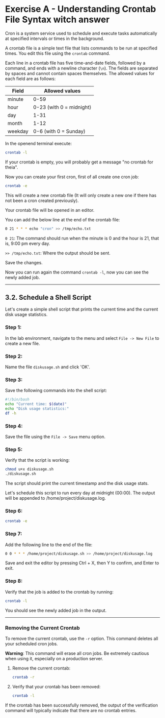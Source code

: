 # Exercise A - Understanding Crontab File Syntax witch answer

Cron is a system service used to schedule and execute tasks automatically at specified intervals or times in the background.

A crontab file is a simple text file that lists commands to be run at specified times. You edit this file using the `crontab` command.

Each line in a crontab file has five time-and-date fields, followed by a command, and ends with a newline character (`\n`). The fields are separated by spaces and cannot contain spaces themselves. The allowed values for each field are as follows:

| Field   | Allowed values           |
|---------|---------------------------|
| minute  | 0-59                      |
| hour    | 0-23 (with 0 = midnight)  |
| day     | 1-31                      |
| month   | 1-12                      |
| weekday | 0-6 (with 0 = Sunday)     |

In the openend terminal execute:
```bash
crontab -l
```

If your crontab is empty, you will probably get a message "no crontab for theia".

Now you can create your first cron, first of all create one cron job:
```bash
crontab -e
```

This will create a new crontab file (It will only create a new one if there has not been a cron created previously).

Your crontab file will be opened in an editor.

You can add the below line at the end of the crontab file:
```bash
0 21 * * * echo "cron" >> /tmp/echo.txt
```

`0 21`: The command should run when the minute is 0 and the hour is 21, that is, 9:00 pm every day.

`>> /tmp/echo.txt`: Where the output should be sent.

Save the changes.

Now you can run again the command `crontab -l`, now you can see the newly added job.

---

## 3.2. Schedule a Shell Script

Let's create a simple shell script that prints the current time and the current disk usage statistics.

### Step 1:
In the lab environment, navigate to the menu and select `File -> New File` to create a new file.

### Step 2:
Name the file `diskusage.sh` and click 'OK'.

### Step 3:
Save the following commands into the shell script:

```bash
#!/bin/bash
echo "Current time: $(date)"
echo "Disk usage statistics:"
df -h
```

### Step 4:
Save the file using the `File -> Save` menu option.

### Step 5:
Verify that the script is working:

```bash
chmod u+x diskusage.sh
./diskusage.sh
```

The script should print the current timestamp and the disk usage stats.

Let's schedule this script to run every day at midnight (00:00). The output will be appended to /home/project/diskusage.log.

### Step 6:
```bash
crontab -e
```

### Step 7:
Add the following line to the end of the file:
```bash
0 0 * * * /home/project/diskusage.sh >> /home/project/diskusage.log
```

Save and exit the editor by pressing Ctrl + X, then Y to confirm, and Enter to exit.

### Step 8:
Verify that the job is added to the crontab by running:
```bash
crontab -l
```
You should see the newly added job in the output.

---

### Removing the Current Crontab

To remove the current crontab, use the `-r` option. This command deletes all your scheduled cron jobs.

**Warning**: This command will erase all cron jobs. Be extremely cautious when using it, especially on a production server.

1. Remove the current crontab:

    ```bash
    crontab -r
    ```

2. Verify that your crontab has been removed:

    ```bash
    crontab -l
    ```

If the crontab has been successfully removed, the output of the verification command will typically indicate that there are no crontab entries.


